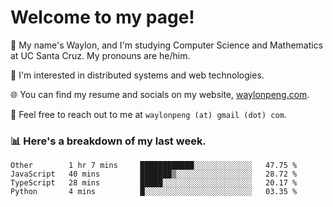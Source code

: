 # Welcome to my page! 

👋 My name's Waylon, and I'm studying Computer Science and Mathematics at UC Santa Cruz. My pronouns are he/him. 

💭 I'm interested in distributed systems and web technologies.

🌐 You can find my resume and socials on my website, [waylonpeng.com](https://www.waylonpeng.com).

📧 Feel free to reach out to me at `waylonpeng (at) gmail (dot) com`.

### 📊 Here's a breakdown of my last week.

<!--START_SECTION:waka-->
```text
Other        1 hr 7 mins     ████████████░░░░░░░░░░░░░   47.75 % 
JavaScript   40 mins         ███████▒░░░░░░░░░░░░░░░░░   28.72 % 
TypeScript   28 mins         █████░░░░░░░░░░░░░░░░░░░░   20.17 % 
Python       4 mins          █░░░░░░░░░░░░░░░░░░░░░░░░   03.35 % 
```
<!--END_SECTION:waka-->
